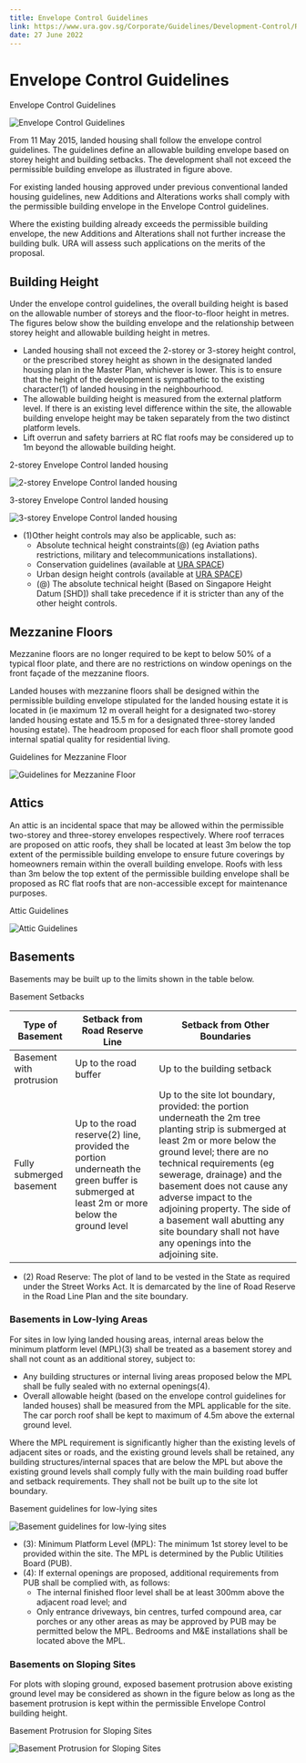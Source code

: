 ```yaml
---
title: Envelope Control Guidelines
link: https://www.ura.gov.sg/Corporate/Guidelines/Development-Control/Residential/Bungalows/EC
date: 27 June 2022
---
```


# Envelope Control Guidelines

Envelope Control Guidelines

![Envelope Control Guidelines](https://www.ura.gov.sg/-/media/Corporate/Guidelines/Development-control/Landed-Housing/SD04B_Envelope_Control_3D_Fins.jpg?h=100%25&w=100%25)

From 11 May 2015, landed housing shall follow the envelope control guidelines. The guidelines define an allowable building envelope based on storey height and building setbacks. The development shall not exceed the permissible building envelope as illustrated in figure above.

For existing landed housing approved under previous conventional landed housing guidelines, new Additions and Alterations works shall comply with the permissible building envelope in the Envelope Control guidelines.

Where the existing building already exceeds the permissible building envelope, the new Additions and Alterations shall not further increase the building bulk. URA will assess such applications on the merits of the proposal.

## Building Height

Under the envelope control guidelines, the overall building height is based on the allowable number of storeys and the floor-to-floor height in metres. The figures below show the building envelope and the relationship between storey height and allowable building height in metres.

- Landed housing shall not exceed the 2-storey or 3-storey height control, or the prescribed storey height as shown in the designated landed housing plan in the Master Plan, whichever is lower. This is to ensure that the height of the development is sympathetic to the existing character(1) of landed housing in the neighbourhood.
- The allowable building height is measured from the external platform level. If there is an existing level difference within the site, the allowable building envelope height may be taken separately from the two distinct platform levels.
- Lift overrun and safety barriers at RC flat roofs may be considered up to 1m beyond the allowable building height.

2-storey Envelope Control landed housing

![2-storey Envelope Control landed housing](https://www.ura.gov.sg/-/media/Corporate/Guidelines/Development-control/Bungalows/LHD11-Envelope-control-2styedited10aug21LHD09A-Envelope-control-2sty.jpg?h=327&w=800)

3-storey Envelope Control landed housing

![3-storey Envelope Control landed housing](https://www.ura.gov.sg/-/media/Corporate/Guidelines/Development-control/Bungalows/LHD12-Envelope-control-3sty10aug21LHD09B-Envelope-control-3sty.jpg?h=373&w=800)

- (1)Other height controls may also be applicable, such as:
  - Absolute technical height constraints(@) (eg Aviation paths restrictions, military and telecommunications installations).
  - Conservation guidelines (available at [URA SPACE](https://www.ura.gov.sg/maps/?service=STB))
  - Urban design height controls (available at [URA SPACE](https://www.ura.gov.sg/maps/?service=STB))
  - (@) The absolute technical height (Based on Singapore Height Datum [SHD]) shall take precedence if it is stricter than any of the other height controls.

## Mezzanine Floors

Mezzanine floors are no longer required to be kept to below 50% of a typical floor plate, and there are no restrictions on window openings on the front façade of the mezzanine floors.

Landed houses with mezzanine floors shall be designed within the permissible building envelope stipulated for the landed housing estate it is located in (ie maximum 12 m overall height for a designated two-storey landed housing estate and 15.5 m for a designated three-storey landed housing estate). The headroom proposed for each floor shall promote good internal spatial quality for residential living.

Guidelines for Mezzanine Floor

![Guidelines for Mezzanine Floor](https://www.ura.gov.sg/-/media/Corporate/Guidelines/Development-control/Landed-Housing/LHD17_Mezzanine.jpg?h=100%25&w=100%25)

## Attics

An attic is an incidental space that may be allowed within the permissible two-storey and three-storey envelopes respectively. Where roof terraces are proposed on attic roofs, they shall be located at least 3m below the top extent of the permissible building envelope to ensure future coverings by homeowners remain within the overall building envelope. Roofs with less than 3m below the top extent of the permissible building envelope shall be proposed as RC flat roofs that are non-accessible except for maintenance purposes.

Attic Guidelines

![Attic Guidelines](https://www.ura.gov.sg/-/media/Corporate/Guidelines/Development-control/Landed-Housing/LHD18_New_EC_Attic.jpg?h=100%25&w=100%25)

## Basements

Basements may be built up to the limits shown in the table below.

Basement Setbacks

| **Type of Basement**     | **Setback from Road Reserve Line**                                                                                                       | **Setback from Other Boundaries**                                                                                                                                                                                                                                                                                                                                                                       |
| ------------------------ | ---------------------------------------------------------------------------------------------------------------------------------------- | ------------------------------------------------------------------------------------------------------------------------------------------------------------------------------------------------------------------------------------------------------------------------------------------------------------------------------------------------------------------------------------------------------- |
| Basement with protrusion | Up to the road buffer                                                                                                                    | Up to the building setback                                                                                                                                                                                                                                                                                                                                                                              |
| Fully submerged basement | Up to the road reserve(2) line, provided the portion underneath the green buffer is submerged at least 2m or more below the ground level | Up to the site lot boundary, provided: the portion underneath the 2m tree planting strip is submerged at least 2m or more below the ground level; there are no technical requirements (eg sewerage, drainage) and the basement does not cause any adverse impact to the adjoining property. The side of a basement wall abutting any site boundary shall not have any openings into the adjoining site. |

- (2) Road Reserve: The plot of land to be vested in the State as required under the Street Works Act. It is demarcated by the line of Road Reserve in the Road Line Plan and the site boundary.

### Basements in Low-lying Areas

For sites in low lying landed housing areas, internal areas below the minimum platform level (MPL)(3) shall be treated as a basement storey and shall not count as an additional storey, subject to:

- Any building structures or internal living areas proposed below the MPL shall be fully sealed with no external openings(4).
- Overall allowable height (based on the envelope control guidelines for landed houses) shall be measured from the MPL applicable for the site. The car porch roof shall be kept to maximum of 4.5m above the external ground level.

Where the MPL requirement is significantly higher than the existing levels of adjacent sites or roads, and the existing ground levels shall be retained, any building structures/internal spaces that are below the MPL but above the existing ground levels shall comply fully with the main building road buffer and setback requirements. They shall not be built up to the site lot boundary.

Basement guidelines for low-lying sites

![Basement guidelines for low-lying sites](https://www.ura.gov.sg/-/media/Corporate/Guidelines/Development-control/Landed-Housing/LHD16_Height_MPL_2D.jpg?h=100%25&w=100%25)

- (3): Minimum Platform Level (MPL): The minimum 1st storey level to be provided within the site. The MPL is determined by the Public Utilities Board (PUB).
- (4): If external openings are proposed, additional requirements from PUB shall be complied with, as follows:
  - The internal finished floor level shall be at least 300mm above the adjacent road level; and
  - Only entrance driveways, bin centres, turfed compound area, car porches or any other areas as may be approved by PUB may be permitted below the MPL. Bedrooms and M&E installations shall be located above the MPL.

### Basements on Sloping Sites

For plots with sloping ground, exposed basement protrusion above existing ground level may be considered as shown in the figure below as long as the basement protrusion is kept within the permissible Envelope Control building height.

Basement Protrusion for Sloping Sites

![Basement Protrusion for Sloping Sites](https://www.ura.gov.sg/-/media/Corporate/Guidelines/Development-control/Landed-Housing/LHD15_Envelope_Control_Sloping_Sites.jpg?h=100%25&w=100%25)
